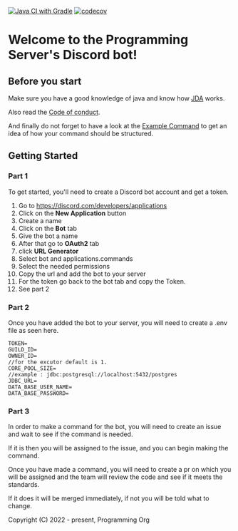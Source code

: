[![Java CI with Gradle](https://github.com/Programming-Org/Programming/actions/workflows/gradle.yml/badge.svg)](https://github.com/YusufsDiscordbot/Yusuf-s-Moderation-Bot/actions/workflows/gradle.yml)
[![codecov](https://codecov.io/gh/Programming-Org/Programming/branch/main/graph/badge.svg?token=M1KBWF0CDY)](https://codecov.io/gh/Programming-Org/Programming)

# Welcome to the Programming Server's Discord bot!

## Before you start
Make sure you have a good knowledge of java and know how [JDA](https://github.com/DV8FromTheWorld/JDA/) works.

Also read the [Code of conduct](https://github.com/Programming-Org/Programming/blob/main/.github/CODE_OF_CONDUCT.md).

And finally do not forget to have a look at the [Example Command](https://github.com/Programming-Org/Programming/blob/main/src/main/java/io/github/org/programming/commands/ExampleCommand.java) to get an idea of how your command should be structured.
## Getting Started

### Part 1
To get started, you'll need to create a Discord bot account and get a token.

   1. Go to https://discord.com/developers/applications
   2. Click on the **New Application** button
   3. Create a name
   4. Click on the **Bot** tab
   5. Give the bot a name
   6. After that go to **OAuth2** tab
   7. click **URL Generator**
   8. Select bot and applications.commands
   9. Select the needed permissions
   10. Copy the url and add the bot to your server
   11. For the token go back to the bot tab and copy the Token.
   12. See part 2

### Part 2
Once you have added the bot to your server, you will need to create a .env file as seen here.
```env
TOKEN=
GUILD_ID=
OWNER_ID=
//for the excutor default is 1.
CORE_POOL_SIZE=
//example : jdbc:postgresql://localhost:5432/postgres
JDBC_URL=
DATA_BASE_USER_NAME=
DATA_BASE_PASSWORD=
```

### Part 3

In order to make a command for the bot, you will need to create an issue and wait to see if the command is needed.

If it is then you will be assigned to the issue, and you can begin making the command.

Once you have made a command, you will need to create a pr on which you will be assigned and the team will review the code and see if it meets the standards.

If it does it will be merged immediately, if not you will be told what to change.

Copyright (C) 2022 - present, Programming Org


